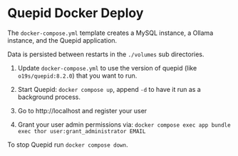 # Quepid Docker Deploy

The `docker-compose.yml` template creates a MySQL instance, a Ollama instance, and the Quepid application.

Data is persisted between restarts in the `./volumes` sub directories.


1. Update `docker-compose.yml` to use the version of quepid (like `o19s/quepid:8.2.0`) that you want to run.

2. Start Quepid: `docker compose up`, append `-d` to have it run as a background process.

4. Go to http://localhost and register your user

5. Grant your user admin permissions via: `docker compose exec app bundle exec thor user:grant_administrator EMAIL`

To stop Quepid run `docker compose down`.
